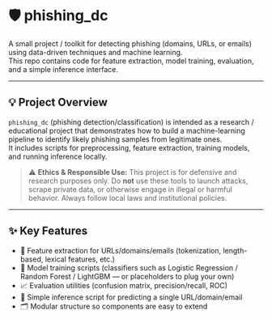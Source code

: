 # 🛡️ phishing_dc

A small project / toolkit for detecting phishing (domains, URLs, or emails) using data-driven techniques and machine learning.  
This repo contains code for feature extraction, model training, evaluation, and a simple inference interface.

---

## 💡 Project Overview

`phishing_dc` (phishing detection/classification) is intended as a research / educational project that demonstrates how to build a machine-learning pipeline to identify likely phishing samples from legitimate ones.  
It includes scripts for preprocessing, feature extraction, training models, and running inference locally.

> ⚠️ **Ethics & Responsible Use:** This project is for defensive and research purposes only. Do **not** use these tools to launch attacks, scrape private data, or otherwise engage in illegal or harmful behavior. Always follow local laws and institutional policies.

---

## ✨ Key Features

- 🔎 Feature extraction for URLs/domains/emails (tokenization, length-based, lexical features, etc.)  
- 🤖 Model training scripts (classifiers such as Logistic Regression / Random Forest / LightGBM — or placeholders to plug your own)  
- 📈 Evaluation utilities (confusion matrix, precision/recall, ROC)  
- 🧪 Simple inference script for predicting a single URL/domain/email  
- 🗂️ Modular structure so components are easy to extend

